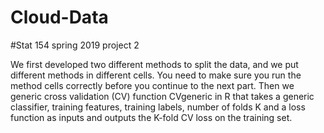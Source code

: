 # Cloud-Data
#Stat 154 spring 2019 project 2

We first developed two different methods to split the data, and we put different methods in
different cells. You need to make sure you run the method cells correctly before you continue 
to the next part. Then we generic cross validation (CV) function CVgeneric in R that takes a generic classifier, training features, training labels, number of folds K and a loss function as inputs and outputs the K-fold CV loss on the training set.
